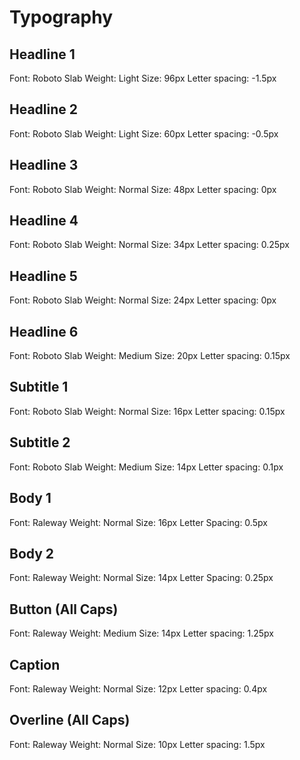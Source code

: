 # Typography

## Headline 1
Font: Roboto Slab
Weight: Light
Size: 96px
Letter spacing: -1.5px

## Headline 2
Font: Roboto Slab
Weight: Light
Size: 60px
Letter spacing: -0.5px

## Headline 3
Font: Roboto Slab
Weight: Normal
Size: 48px
Letter spacing: 0px

## Headline 4
Font: Roboto Slab
Weight: Normal
Size: 34px
Letter spacing: 0.25px

## Headline 5
Font: Roboto Slab
Weight: Normal
Size: 24px
Letter spacing: 0px

## Headline 6
Font: Roboto Slab
Weight: Medium
Size: 20px
Letter spacing: 0.15px

## Subtitle 1
Font: Roboto Slab
Weight: Normal
Size: 16px
Letter spacing: 0.15px

## Subtitle 2
Font: Roboto Slab
Weight: Medium
Size: 14px
Letter spacing: 0.1px

## Body 1
Font: Raleway
Weight: Normal
Size: 16px
Letter Spacing: 0.5px

## Body 2
Font: Raleway
Weight: Normal
Size: 14px
Letter Spacing: 0.25px

## Button (All Caps)
Font: Raleway
Weight: Medium
Size: 14px
Letter spacing: 1.25px

## Caption
Font: Raleway
Weight: Normal
Size: 12px
Letter spacing: 0.4px

## Overline (All Caps)
Font: Raleway
Weight: Normal
Size: 10px
Letter spacing: 1.5px
